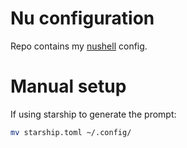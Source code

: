 # Nu configuration

Repo contains my [nushell](https://nushell.sh) config.

# Manual setup

If using starship to generate the prompt:

```sh
mv starship.toml ~/.config/
```
